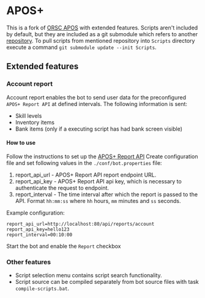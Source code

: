 # APOS+

This is a fork of [ORSC APOS](https://gitlab.com/open-runescape-classic/APOS) with extended features.
Scripts aren't included by default, but they are included as a git submodule which refers to another [repository](https://github.com/rene-ott/orsc-aposp-scripts). To pull scripts from mentioned repository into `Scripts` directory execute a command `git submodule update --init Scripts`.
## Extended features

### Account report
Account report enables the bot to send user data for the preconfigured `APOS+ Report API` at defined intervals.
The following information is sent:
 - Skill levels
 - Inventory items
 - Bank items (only if a executing script has had bank screen visible)

#### How to use
Follow the instructions to set up the [APOS+ Report API](https://github.com/rene-ott/orsc-aposp-report)
Create configuration file and set following values in the `./conf/bot.properties` file:
1) report_api_url - APOS+ Report API report endpoint URL.
2) report_api_key - APOS+ Report API api key, which is necessary to authenticate the request to endpoint.
3) report_interval - The time interval after which the report is passed to the API. Format `hh:mm:ss` where `hh` hours, `mm` minutes and `ss` seconds.

Example configuration:
```properties
report_api_url=http://localhost:80/api/reports/account
report_api_key=hello123
report_interval=00:10:00
```
Start the bot and enable the `Report` checkbox

### Other features
 - Script selection menu contains script search functionality.
 - Script source can be compiled separately from bot source files with task `compile-scripts.bat`.